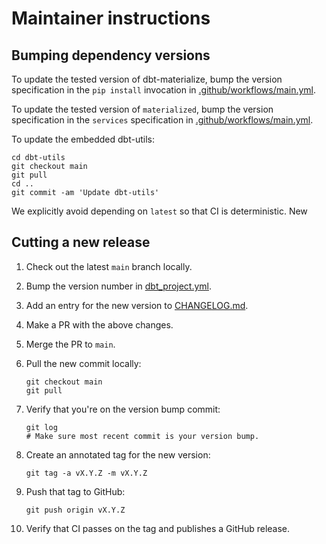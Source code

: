 # Maintainer instructions

## Bumping dependency versions

To update the tested version of dbt-materialize, bump the version specification
in the `pip install` invocation in [.github/workflows/main.yml].

To update the tested version of `materialized`, bump the version specification
in the `services` specification in [.github/workflows/main.yml].

To update the embedded dbt-utils:

```shell
cd dbt-utils
git checkout main
git pull
cd ..
git commit -am 'Update dbt-utils'
```

We explicitly avoid depending on `latest` so that CI is deterministic. New

## Cutting a new release

1. Check out the latest `main` branch locally.

2. Bump the version number in [dbt_project.yml].

3. Add an entry for the new version to [CHANGELOG.md].

3. Make a PR with the above changes.

4. Merge the PR to `main`.

5. Pull the new commit locally:

   ```
   git checkout main
   git pull
   ```

6. Verify that you're on the version bump commit:

   ```
   git log
   # Make sure most recent commit is your version bump.
   ```

5. Create an annotated tag for the new version:

   ```
   git tag -a vX.Y.Z -m vX.Y.Z
   ```

6. Push that tag to GitHub:

   ```
   git push origin vX.Y.Z
   ```

4. Verify that CI passes on the tag and publishes a GitHub release.

[.github/workflows/main.yml]: .github/workflows/main.yml
[dbt_project.yml]: dbt_project.yml
[CHANGELOG.md]: CHANGELOG.md

